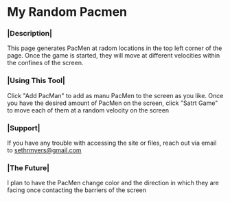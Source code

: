 # My Random Pacmen

### |Description|

This page generates PacMen at radom locations in the top left corner of the page. Once the game is started, they will move at different velocities within the confines of the screen.

### |Using This Tool|

Click "Add PacMan" to add as manu PacMen to the screen as you like. Once you have the desired amount of PacMen on the screen, click "Satrt Game" to move each of them at a random velocity on the screen

### |Support|

If you have any trouble with accessing the site or files, reach out via email to sethrmyers@gmail.com

### |The Future|

I plan to have the PacMen change color and the direction in which they are facing once contacting the barriers of the screen
